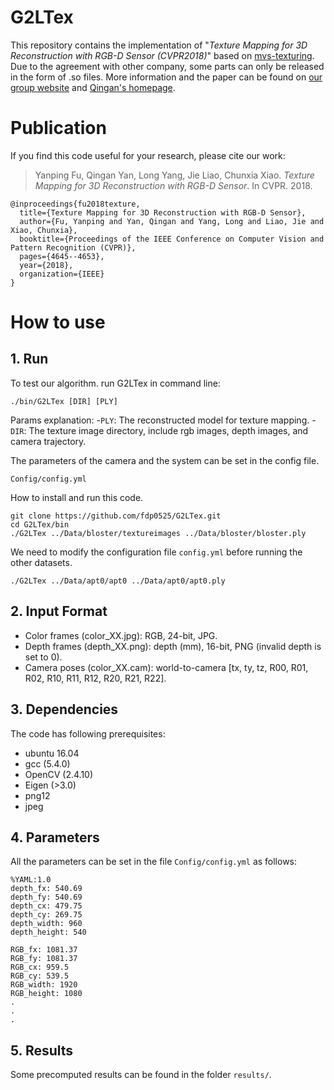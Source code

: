 # G2LTex

This repository contains the implementation of "<i>Texture Mapping for 3D Reconstruction with RGB-D Sensor (CVPR2018)</i>" based on [mvs-texturing](https://github.com/nmoehrle/mvs-texturing). Due to the agreement with other company, some parts can only be released in the form of .so files. More information and the paper can be found on [our group website](http://graphvision.whu.edu.cn/) and [Qingan's homepage](https://yanqingan.github.io/).

# Publication
If you find this code useful for your research, please cite our work:

> Yanping Fu, Qingan Yan, Long Yang, Jie Liao, Chunxia Xiao. <i>Texture Mapping for 3D Reconstruction with RGB-D Sensor</i>. In CVPR. 2018.

<pre><code>@inproceedings{fu2018texture,
  title={Texture Mapping for 3D Reconstruction with RGB-D Sensor},
  author={Fu, Yanping and Yan, Qingan and Yang, Long and Liao, Jie and Xiao, Chunxia},
  booktitle={Proceedings of the IEEE Conference on Computer Vision and Pattern Recognition (CVPR)},
  pages={4645--4653},
  year={2018},
  organization={IEEE}
}</code></pre>

# How to use

## 1. Run
To test our algorithm. run G2LTex in command line:
```
./bin/G2LTex [DIR] [PLY] 
```
Params explanation:
-`PLY`: The reconstructed model for texture mapping.
-`DIR`: The texture image directory, include rgb images, depth images, and camera trajectory.

The parameters of the camera and the system can be set in the config file.
```
Config/config.yml
```

How to install and run this code.
```
git clone https://github.com/fdp0525/G2LTex.git
cd G2LTex/bin
./G2LTex ../Data/bloster/textureimages ../Data/bloster/bloster.ply
```
We need to modify the configuration file ```config.yml``` before running the other datasets. 
```
./G2LTex ../Data/apt0/apt0 ../Data/apt0/apt0.ply
```

## 2. Input Format
- Color frames (color_XX.jpg): RGB, 24-bit, JPG.
- Depth frames (depth_XX.png): depth (mm), 16-bit, PNG (invalid depth is set to 0).
- Camera poses (color_XX.cam): world-to-camera [tx, ty, tz, R00, R01, R02, R10, R11, R12, R20, R21, R22].


## 3. Dependencies
The code has following prerequisites:
- ubuntu 16.04
- gcc (5.4.0)
- OpenCV (2.4.10)
- Eigen (>3.0)
- png12
- jpeg

## 4. Parameters
All the parameters can be set in the file ```Config/config.yml``` as follows:
```
%YAML:1.0
depth_fx: 540.69
depth_fy: 540.69
depth_cx: 479.75
depth_cy: 269.75
depth_width: 960
depth_height: 540

RGB_fx: 1081.37
RGB_fy: 1081.37
RGB_cx: 959.5
RGB_cy: 539.5
RGB_width: 1920
RGB_height: 1080
.
.
.
```
## 5. Results
Some precomputed results can be found in the folder ```results/```.






